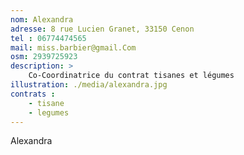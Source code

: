 ```yaml
---
nom: Alexandra
adresse: 8 rue Lucien Granet, 33150 Cenon
tel : 06774474565
mail: miss.barbier@gmail.Com
osm: 2939725923
description: >
    Co-Coordinatrice du contrat tisanes et légumes
illustration: ./media/alexandra.jpg
contrats : 
    - tisane
    - legumes
---
```


Alexandra